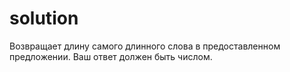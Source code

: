 # solution

Возвращает длину самого длинного слова в предоставленном предложении.
Ваш ответ должен быть числом.

